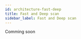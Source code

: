```yaml
---
id: architecture-fast-deep
title: Fast and Deep scan
sidebar_label: Fast and Deep scan
---
```


Comming soon
